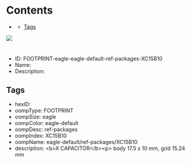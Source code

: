 



Contents
========

* [](#)
	* [Tags](#tags)
  
![][im]
# 

- ID: FOOTPRINT-eagle-eagle-default-ref-packages-XC15B10
- Name: 
- Description: 

## Tags

- hexID: 
- oompType: FOOTPRINT
- oompSize: eagle
- oompColor: eagle-default
- oompDesc: ref-packages
- oompIndex: XC15B10
- oompName: eagle-default/ref-packages/XC15B10
- description: &lt;b&gt;X CAPACITOR&lt;/b&gt;&lt;p&gt;&#xD;
body 17.5 x 10 mm, grid 15.24 mm



[im]: image.png
